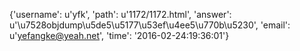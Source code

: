 {'username': u'yfk', 'path': u'1172/1172.html', 'answer': u'\u7528objdump\u5de5\u5177\u53ef\u4ee5\u770b\u5230', 'email': u'yefangke@yeah.net', 'time': '2016-02-24:19:36:01'}